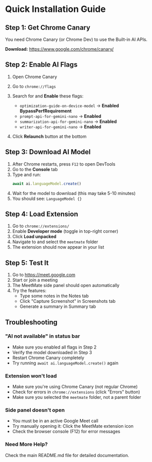 # Quick Installation Guide

## Step 1: Get Chrome Canary

You need Chrome Canary (or Chrome Dev) to use the Built-in AI APIs.

**Download:** https://www.google.com/chrome/canary/

## Step 2: Enable AI Flags

1. Open Chrome Canary
2. Go to `chrome://flags`
3. Search for and **Enable** these flags:
   - `optimization-guide-on-device-model` → **Enabled BypassPerfRequirement**
   - `prompt-api-for-gemini-nano` → **Enabled**
   - `summarization-api-for-gemini-nano` → **Enabled**
   - `writer-api-for-gemini-nano` → **Enabled**

4. Click **Relaunch** button at the bottom

## Step 3: Download AI Model

1. After Chrome restarts, press `F12` to open DevTools
2. Go to the **Console** tab
3. Type and run:
   ```javascript
   await ai.languageModel.create()
   ```
4. Wait for the model to download (this may take 5-10 minutes)
5. You should see: `LanguageModel {}`

## Step 4: Load Extension

1. Go to `chrome://extensions/`
2. Enable **Developer mode** (toggle in top-right corner)
3. Click **Load unpacked**
4. Navigate to and select the `meetmate` folder
5. The extension should now appear in your list

## Step 5: Test It

1. Go to https://meet.google.com
2. Start or join a meeting
3. The MeetMate side panel should open automatically
4. Try the features:
   - Type some notes in the Notes tab
   - Click "Capture Screenshot" in Screenshots tab
   - Generate a summary in Summary tab

## Troubleshooting

### "AI not available" in status bar

- Make sure you enabled all flags in Step 2
- Verify the model downloaded in Step 3
- Restart Chrome Canary completely
- Try running `await ai.languageModel.create()` again

### Extension won't load

- Make sure you're using Chrome Canary (not regular Chrome)
- Check for errors in `chrome://extensions` (click "Errors" button)
- Make sure you selected the `meetmate` folder, not a parent folder

### Side panel doesn't open

- You must be in an active Google Meet call
- Try manually opening it: Click the MeetMate extension icon
- Check the browser console (F12) for error messages

### Need More Help?

Check the main README.md file for detailed documentation.
